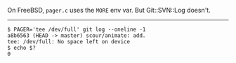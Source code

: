 On FreeBSD, `pager.c` uses the `MORE` env var.
But Git::SVN::Log doesn't.

---

```console
$ PAGER='tee /dev/full' git log --oneline -1
a8b6563 (HEAD -> master) scour/animate: add.
tee: /dev/full: No space left on device
$ echo $?
0
```
